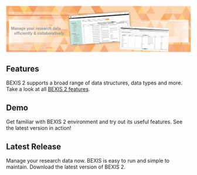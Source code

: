 ![image info](./assets/Bexis_Home_Header.gif)

## Features

BEXIS 2 supports a broad range of data structures, data types and more. Take a look at all [BEXIS 2 features](./pages/features.md).

## Demo

Get familiar with BEXIS 2 environment and try out its useful features. See the latest version in action!

## Latest Release

Manage your research data now. BEXIS is easy to run and simple to maintain. Download the latest version of BEXIS 2.